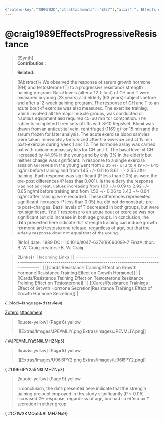 ```yaml
---
{"zotero-key":"TBRM7U2D","zt-attachments":["6257"],"alias":", Effects of progressive resistance training on growth hormone and testosterone levels in young and elderly subjects","keywords":["Humans","Adult","Male","Aging","Middle Aged","Physical Education and Training","Growth Hormone","Testosterone","Weight Lifting"],"FirstAuthor":"[[ B. W. Craig]]","tags":["source/researchpaper"],"dg-publish":true,"permalink":"/sources/research-papers/craig1989-effects-progressive-resistance/","dgPassFrontmatter":true}
---
```


# @craig1989EffectsProgressiveResistance

>[!Synth]  
>**Contribution**::  
>  
>**Related**:: 
>  

> [!Abstract]+
> We observed the response of serum growth hormone (GH) and testosterone (T) to a progressive resistance strength training program. Basal levels (after a 12-h fast) of GH and T were measured in young (23 years) and elderly (63 years) subjects before and after a 12-week training program. The response of GH and T to an acute bout of exercise was also measured. The exercise training, which involved all the major muscle groups, was conducted on Nautilus equipment and required 45-60 min for completion. The subjects completed three sets of lifts with 8-10 Reps/set. Blood was drawn from an anticubital vein, centrifuged (1169 g) for 15 min and the serum frozen for later analysis. The acute exercise blood samples were taken immediately before and after the exercise and at 15 min post-exercise during week 1 and 12. The hormone assay was carried out with radioimmunoassay kits for GH and T. The basal level of GH increased by 44.9% in the young and by only 3% in the elderly but neither change was significant. In response to a single exercise session GH levels in the young went from 0.85 +/- 0.13 to 4.19 +/- 1.45 ng/ml before training and from 1.45 +/- 0.11 to 8.61 +/- 2.55 after training. Each response was significant (P less than 0.05) as were the pre-post differences (P less than 0.001). In the elderly the response was not as great, values increasing from 1.00 +/- 0.09 to 2.92 +/- 0.65 ng/ml before training and from 1.50 +/- 0.06 to 3.43 +/- 0.64 ng/ml after training were recorded. These differences represented significant increases (P less than 0.05) but did not demonstrate pre- to post-changes. Basal levels of T decreased in both groups, but were not significant. The T response to an acute bout of exercise was not significant but did increase in both age groups. In conclusion, the data presented here indicate that strength training can induce growth hormone and testosterone release, regardless of age, but that the elderly response does not equal that of the young.

> [!Info]
> date:: 1989
> DOI:: 10.1016/0047-6374(89)90099-7
> FirstAuthor:: B. W. Craig
> creators:: B. W. Craig

> [!Links]+
>  | Incoming Links                                                                                                                |
> | ----------------------------------------------------------------------------------------------------------------------------- |
> | [[Cards/Resistance Training Effect on Growth Hormone\|Resistance Training Effect on Growth Hormone]]                       |
> | [[Cards/Resistance Training Effect on Testosterone\|Resistance Training Effect on Testosterone]]                           |
> | [[Cards/Resistance Trainings Effect of Growth Hormone Secretion\|Resistance Trainings Effect of Growth Hormone Secretion]] |
> 
{ .block-language-dataview}


[Zotero](zotero://select/library/items/TBRM7U2D) [attachment](<file:///Users/nathanmaxwell/Zotero/storage/5N8LMHZN/Craig%20et%20al_1989_Effects%20of%20progressive%20resistance%20training%20on%20growth%20hormone%20and%20testosterone.pdf>)

> [!quote-yellow] (Page 6) yellow
> 
> ![[Extras/Images/JPEVMLIY.png\|Extras/Images/JPEVMLIY.png]]
>
{ #JPEVMLIYa5N8LMHZNp6}


> [!quote-yellow] (Page 8) yellow
> 
> ![[Extras/Images/U96I6PY2.png\|Extras/Images/U96I6PY2.png]]
>
{ #U96I6PY2a5N8LMHZNp8}


> [!quote-yellow] (Page 9) yellow
> 
> In conclusion, the data presented here indicate that the strength training protocol employed in this study significantly (P < 0.05) increased GH response, regardless of age, but had no effect on T secretion in either group.
>
{ #CZIW3KMQa5N8LMHZNp9}

